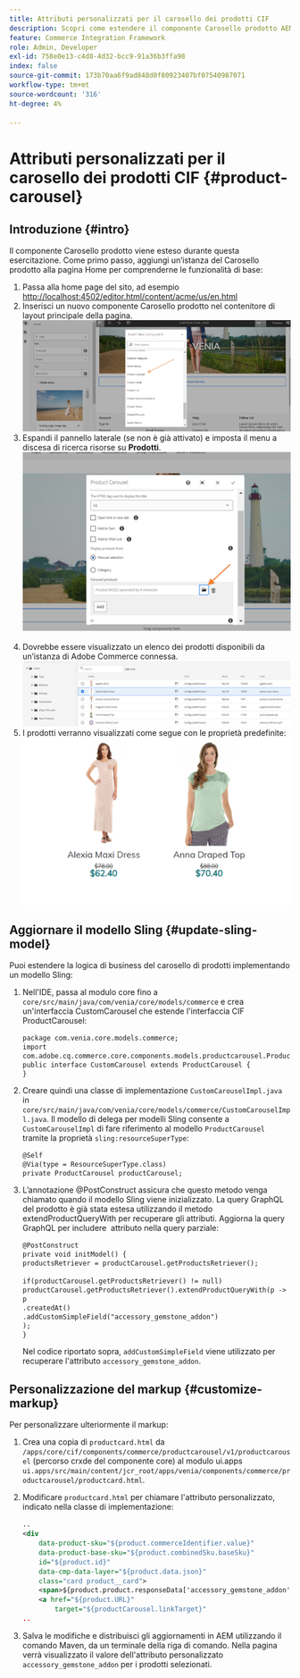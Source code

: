 ```yaml
---
title: Attributi personalizzati per il carosello dei prodotti CIF
description: Scopri come estendere il componente Carosello prodotto AEM CIF aggiornando il modello Sling e personalizzando il markup.
feature: Commerce Integration Framework
role: Admin, Developer
exl-id: 758e0e13-c4d8-4d32-bcc9-91a36b3ffa98
index: false
source-git-commit: 173b70aa6f9ad848d0f80923407bf07540987071
workflow-type: tm+mt
source-wordcount: '316'
ht-degree: 4%

---
```


# Attributi personalizzati per il carosello dei prodotti CIF {#product-carousel}

## Introduzione {#intro}

Il componente Carosello prodotto viene esteso durante questa esercitazione. Come primo passo, aggiungi un’istanza del Carosello prodotto alla pagina Home per comprenderne le funzionalità di base:

1. Passa alla home page del sito, ad esempio [http://localhost:4502/editor.html/content/acme/us/en.html](http://localhost:4502/editor.html/content/acme/us/en.html)
1. Inserisci un nuovo componente Carosello prodotto nel contenitore di layout principale della pagina.
   ![Componente Carosello prodotti](/help/commerce-cloud/assets/product-carousel-component.png)
1. Espandi il pannello laterale (se non è già attivato) e imposta il menu a discesa di ricerca risorse su **Prodotti**.
     ![Prodotti carosello](/help/commerce-cloud/assets/carousel-products.png)    
1. Dovrebbe essere visualizzato un elenco dei prodotti disponibili da un’istanza di Adobe Commerce connessa.
   ![Istanza connessa](/help/commerce-cloud/assets/connected-instance.png)
1. I prodotti verranno visualizzati come segue con le proprietà predefinite:
   ![Prodotto visualizzato con proprietà](/help/commerce-cloud/assets/discount.png)

## Aggiornare il modello Sling {#update-sling-model}

Puoi estendere la logica di business del carosello di prodotti implementando un modello Sling:

1. Nell&#39;IDE, passa al modulo core fino a `core/src/main/java/com/venia/core/models/commerce` e crea un&#39;interfaccia CustomCarousel che estende l&#39;interfaccia CIF ProductCarousel:

   ```
   package com.venia.core.models.commerce;
   import com.adobe.cq.commerce.core.components.models.productcarousel.ProductCarousel;
   public interface CustomCarousel extends ProductCarousel {
   }
   ```

1. Creare quindi una classe di implementazione `CustomCarouselImpl.java` in `core/src/main/java/com/venia/core/models/commerce/CustomCarouselImpl.java`.
Il modello di delega per modelli Sling consente a `CustomCarouselImpl` di fare riferimento al modello `ProductCarousel` tramite la proprietà `sling:resourceSuperType`:

   ```
   @Self
   @Via(type = ResourceSuperType.class)
   private ProductCarousel productCarousel;
   ```

1. L’annotazione @PostConstruct assicura che questo metodo venga chiamato quando il modello Sling viene inizializzato. La query GraphQL del prodotto è già stata estesa utilizzando il metodo extendProductQueryWith per recuperare gli attributi. Aggiorna la query GraphQL per includere  attributo nella query parziale:

   ```
   @PostConstruct
   private void initModel() {
   productsRetriever = productCarousel.getProductsRetriever();
   
   if(productCarousel.getProductsRetriever() != null)
   productCarousel.getProductsRetriever().extendProductQueryWith(p -> p
   .createdAt()
   .addCustomSimpleField("accessory_gemstone_addon")
   );
   }
   ```

   Nel codice riportato sopra, `addCustomSimpleField` viene utilizzato per recuperare l&#39;attributo `accessory_gemstone_addon`.

## Personalizzazione del markup {#customize-markup}

Per personalizzare ulteriormente il markup:

1. Crea una copia di `productcard.html` da `/apps/core/cif/components/commerce/productcarousel/v1/productcarousel` (percorso crxde del componente core) al modulo ui.apps `ui.apps/src/main/content/jcr_root/apps/venia/components/commerce/productcarousel/productcard.html`.

1. Modificare `productcard.html` per chiamare l&#39;attributo personalizzato, indicato nella classe di implementazione:

   ```xml
   ..
   <div
       data-product-sku="${product.commerceIdentifier.value}"
       data-product-base-sku="${product.combinedSku.baseSku}"
       id="${product.id}"
       data-cmp-data-layer="${product.data.json}"
       class="card product__card">
       <span>${product.product.responseData['accessory_gemstone_addon']}</span>
       <a href="${product.URL}"
           target="${productCarousel.linkTarget}"
   ..
   ```

1. Salva le modifiche e distribuisci gli aggiornamenti in AEM utilizzando il comando Maven, da un terminale della riga di comando. Nella pagina verrà visualizzato il valore dell&#39;attributo personalizzato `accessory_gemstone_addon` per i prodotti selezionati.
